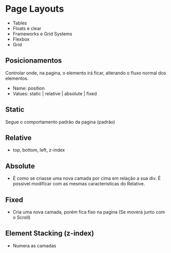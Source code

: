 # Page Layouts

- Tables
- Floats e clear
- Frameworks e Grid Systems
- Flexbox
- Grid

## Posicionamentos
Controlar onde, na pagina, o elemento irá ficar, alterando o fluxo normal dos elementos.
- Name: position
- Values: static | relative | absolute | fixed

## Static
Segue o comportamento padrão da pagina (padrão)

## Relative
- top, bottom, left, z-index

## Absolute
- É como se criasse uma nova camada por cima em relação a sua div. É possivel modificar com as mesmas caracteristicas do Relative.

## Fixed
- Cria uma nova camada, porém fica fixo na pagina (Se moverá junto com o Scroll)

## Element Stacking (z-index)
- Numera as camadas